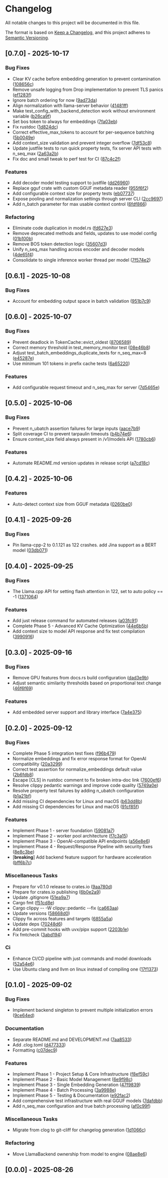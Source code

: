 # Changelog

All notable changes to this project will be documented in this file.

The format is based on [Keep a Changelog](https://keepachangelog.com/en/1.0.0/),
and this project adheres to [Semantic Versioning](https://semver.org/spec/v2.0.0.html).

## [0.7.0] - 2025-10-17

### Bug Fixes

- Clear KV cache before embedding generation to prevent contamination ([108656c](https://github.com/darjus/embellama/commit/108656c2ab7e7acf8eefbd2072eb47cb04b63594))
- Remove unsafe logging from Drop implementation to prevent TLS panics ([ef1283f](https://github.com/darjus/embellama/commit/ef1283f8ed8268ad88b4e2c3d606a23ad39d4670))
- Ignore batch ordering for now ([9ad73da](https://github.com/darjus/embellama/commit/9ad73daeb898bfd82744c28ca5a255c3e2db3d33))
- Align normalization with llama-server behavior ([41481ff](https://github.com/darjus/embellama/commit/41481ffc89641d38d46e920aa39caa56117da96c))
- Make test_config_with_backend_detection work without environment variable ([b26ca9f](https://github.com/darjus/embellama/commit/b26ca9fbb17bf3f2ea9c978c6ee2e84d11899875))
- Set bos token to always for embeddings ([7fa03eb](https://github.com/darjus/embellama/commit/7fa03eb07aa78ea2a01eefe74157ef365bab3db6))
- Fix rustdoc ([1d824dc](https://github.com/darjus/embellama/commit/1d824dc4c480ed1436e921bf01e7ab87a638ec70))
- Correct effective_max_tokens to account for per-sequence batching ([5b0049e](https://github.com/darjus/embellama/commit/5b0049e8623c462be952c777f55a8add3299321e))
- Add context_size validation and prevent integer overflow ([7df53c8](https://github.com/darjus/embellama/commit/7df53c8799941350a8676c314fc8701809882099))
- Update justfile tests to run quick property tests, fix server API tests with n_seq_max ([2a63a2b](https://github.com/darjus/embellama/commit/2a63a2b3684f8ee792089302eddb25c9d5df4495))
- Fix doc and small tweak to perf test for CI ([87c4c2f](https://github.com/darjus/embellama/commit/87c4c2ff32b1b6b4a9e8694891c7e888af5f40f9))

### Features

- Add decoder model testing support to justfile ([dd26960](https://github.com/darjus/embellama/commit/dd2696083a9f4df94e481fd137458662e7a40b15))
- Replace gguf crate with custom GGUF metadata reader ([955f6f2](https://github.com/darjus/embellama/commit/955f6f2988e984aa71e2c703f063e3b9bb6d0519))
- Add configurable context size for property tests ([eb07737](https://github.com/darjus/embellama/commit/eb07737ab957a93a6e0d05f940072949fe9f4db4))
- Expose pooling and normalization settings through server CLI ([2cc9697](https://github.com/darjus/embellama/commit/2cc9697110799f658fb5ecdc3e1bc675d949f168))
- Add n_batch parameter for max usable context control ([6fdf866](https://github.com/darjus/embellama/commit/6fdf8663af990df1774b16a58602680289538635))

### Refactoring

- Eliminate code duplication in model.rs ([fd627e3](https://github.com/darjus/embellama/commit/fd627e36e7370b2b7c8b99798140ee803ba69118))
- Remove deprecated methods and fields, updates to use model config ([01b100b](https://github.com/darjus/embellama/commit/01b100bf14570d3bf5e08e396b611f3c7c5ea536))
- Remove BOS token detection logic ([35607d3](https://github.com/darjus/embellama/commit/35607d3e1a3b7fdd54494095d5c8c1fca87d5d6e))
- Unify n_seq_max handling across encoder and decoder models ([4de65f4](https://github.com/darjus/embellama/commit/4de65f4d4b6c06a405b65584eeda548eb56622df))
- Consolidate to single inference worker thread per model ([7f574e2](https://github.com/darjus/embellama/commit/7f574e27395fc0c0fec371d614f3b8570fb3ab46))

## [0.6.1] - 2025-10-08

### Bug Fixes

- Account for embedding output space in batch validation ([951b7c9](https://github.com/darjus/embellama/commit/951b7c9e6fa94001e992518ddbe58eacf42061ee))

## [0.6.0] - 2025-10-07

### Bug Fixes

- Prevent deadlock in TokenCache::evict_oldest ([8706589](https://github.com/darjus/embellama/commit/870658933ea602bd76e1eaa07e3b963174b58ce2))
- Correct memory threshold in test_memory_monitor test ([08e46b8](https://github.com/darjus/embellama/commit/08e46b87b32fbf84d8fa89bf4eea7a8c9519a2a6))
- Adjust test_batch_embeddings_duplicate_texts for n_seq_max=8 ([e45287e](https://github.com/darjus/embellama/commit/e45287e7106b6a6f813f4e7b5368f120e91a1210))
- Use minimum 101 tokens in prefix cache tests ([6a65220](https://github.com/darjus/embellama/commit/6a6522083aeda01384113b95537bfb0e1d9b5c78))

### Features

- Add configurable request timeout and n_seq_max for server ([7d5465e](https://github.com/darjus/embellama/commit/7d5465e31c46f089858fbbce12760d932b1dc61d))

## [0.5.0] - 2025-10-06

### Bug Fixes

- Prevent n_ubatch assertion failures for large inputs ([aace7b9](https://github.com/darjus/embellama/commit/aace7b96c9a51059f0832ddde1c5df142d9971f6))
- Split coverage CI to prevent tarpaulin timeouts ([b4b74e6](https://github.com/darjus/embellama/commit/b4b74e6ca1a6e02669398c557a162bac889bb6a9))
- Ensure context_size field always present in /v1/models API ([1780cb6](https://github.com/darjus/embellama/commit/1780cb67fe96903f955468f1702bd2907c3b7d97))

### Features

- Automate README.md version updates in release script ([a7cd18c](https://github.com/darjus/embellama/commit/a7cd18c94f5677609af18525f7b27e00cabfd4c1))

## [0.4.2] - 2025-10-06

### Features

- Auto-detect context size from GGUF metadata ([0260be0](https://github.com/darjus/embellama/commit/0260be07357cadb6ec4b8770d0475020c257f0df))

## [0.4.1] - 2025-09-26

### Bug Fixes

- Pin llama-cpp-2 to 0.1.121 as 122 crashes. add Jina support as a BERT model ([03db071](https://github.com/darjus/embellama/commit/03db07183038f239ccd009f0b621be2a3e772358))

## [0.4.0] - 2025-09-25

### Bug Fixes

- The Llama.cpp API for setting flash attention in 122, set to auto policy == -1 ([1371064](https://github.com/darjus/embellama/commit/1371064cade571cecb94ce10a440a597bdfe6b0c))

### Features

- Add just release command for automated releases ([a03fc91](https://github.com/darjus/embellama/commit/a03fc91ddabc85559edb82a28bd7416e188c30dc))
- Complete Phase 5 - Advanced KV Cache Optimization ([44e6b5b](https://github.com/darjus/embellama/commit/44e6b5bd79ab22bfb411d4c9842a8acd038d423b))
- Add context size to model API response and fix test compilation ([3990916](https://github.com/darjus/embellama/commit/39909165618532eef1b755a0f0b021a7662ab9b9))

## [0.3.0] - 2025-09-16

### Bug Fixes

- Remove GPU features from docs.rs build configuration ([dad3e9b](https://github.com/darjus/embellama/commit/dad3e9bad772c7b94a378f67331fcf8ad4c413f1))
- Adjust semantic similarity thresholds based on proportional text change ([46f6f69](https://github.com/darjus/embellama/commit/46f6f69bf47f12c20c9960f8ed3b92ee61936f85))

### Features

- Add embedded server support and library interface ([7a4e375](https://github.com/darjus/embellama/commit/7a4e3753f6fef177d8b96caa7651545629d3dc56))

## [0.2.0] - 2025-09-12

### Bug Fixes

- Complete Phase 5 integration test fixes ([f96b479](https://github.com/darjus/embellama/commit/f96b47954ddcee8ed19a9f2fb792af81273e54b8))
- Normalize embeddings and fix error response format for OpenAI compatibility ([20a3299](https://github.com/darjus/embellama/commit/20a329941c7908d96230499036cecc898354a85a))
- Correct test assertion for normalize_embeddings default value ([2b6fdb8](https://github.com/darjus/embellama/commit/2b6fdb82e4c21c414b2d4a96a46c04f85141d368))
- Escape [CLS] in rustdoc comment to fix broken intra-doc link ([7600ef6](https://github.com/darjus/embellama/commit/7600ef664d5e83abfae5a6f7f91b90d0b06aaddf))
- Resolve clippy pedantic warnings and improve code quality ([5749a0e](https://github.com/darjus/embellama/commit/5749a0e3ff1391e867c70309c8513bd631a013ad))
- Resolve property test failures by adding n_ubatch configuration ([b1a21bf](https://github.com/darjus/embellama/commit/b1a21bf7b32ed088f3b4555ebf1321bc0c64603d))
- Add missing CI dependencies for Linux and macOS ([b63dd8b](https://github.com/darjus/embellama/commit/b63dd8be3df09424050e0ee715871511da34d7de))
- Add missing CI dependencies for Linux and macOS ([91cf85f](https://github.com/darjus/embellama/commit/91cf85f1d3770761fc790ccddf3e1a2f4e4adfd8))

### Features

- Implement Phase 1 - server foundation ([59081a7](https://github.com/darjus/embellama/commit/59081a7dead5e1016215dc703b6a07524c93db2e))
- Implement Phase 2 - worker pool architecture ([f7c3a15](https://github.com/darjus/embellama/commit/f7c3a15bc64f94d7e16c439daa7e0fe3c088e587))
- Implement Phase 3 - OpenAI-compatible API endpoints ([a56e8e6](https://github.com/darjus/embellama/commit/a56e8e65ce4571d8c79137629c4f650bfc042f73))
- Implement Phase 4 - Request/Response Pipeline with security fixes ([8e8c3be](https://github.com/darjus/embellama/commit/8e8c3be6f87802de811c4b5bc2a54c242ee51ec9))
- [**breaking**] Add backend feature support for hardware acceleration ([bff6b7c](https://github.com/darjus/embellama/commit/bff6b7c8572205fc1a1fb8141fd9ace0e4ddd6ca))

### Miscellaneous Tasks

- Prepare for v0.1.0 release to crates.io ([9aa780d](https://github.com/darjus/embellama/commit/9aa780d09bac57901293b775a7cc5a70a4811a78))
- Prepare for crates.io publishing ([6b0e2a9](https://github.com/darjus/embellama/commit/6b0e2a9395f87ecec6ac3d622250bddaa41ef0ee))
- Update .gitignore ([51ea9a7](https://github.com/darjus/embellama/commit/51ea9a71bc5eb5478be76f88eacd4ef66e12cf53))
- Cargo fmt ([f51cd8e](https://github.com/darjus/embellama/commit/f51cd8ed3916aead4ddd17e242ebc2d9f3c09c81))
- Cargo clippy -- -W clippy::pedantic --fix ([ca663aa](https://github.com/darjus/embellama/commit/ca663aa8436539ffff2dd0e501e8885512e7d988))
- Update versions ([58668d0](https://github.com/darjus/embellama/commit/58668d0c2be3f648e4cac918fae72543179451c7))
- Clippy fix across features and targets ([6855a5a](https://github.com/darjus/embellama/commit/6855a5a3652a6ea85a4fbe35faf5c731ca93e67c))
- Update deps ([70248d6](https://github.com/darjus/embellama/commit/70248d6fe9aabb41766b8f1f992d5620ccf0e7ba))
- Add pre-commit hooks with uvx/pipx support ([2203b1e](https://github.com/darjus/embellama/commit/2203b1ed32ef344cba6f4473cdd08778c2eb2378))
- Fix fmtcheck ([3abd194](https://github.com/darjus/embellama/commit/3abd1940d1d807b824b426c90751291c758eade7))

### Ci

- Enhance CI/CD pipeline with just commands and model downloads ([52a54e6](https://github.com/darjus/embellama/commit/52a54e65abd01d0a8f3630fa9cde7d4516088ea5))
- Use Ubuntu clang and llvm on linux instead of compiling one ([17f1373](https://github.com/darjus/embellama/commit/17f1373aa9abc799943d67812fc333312daa5d25))

## [0.1.0] - 2025-09-02

### Bug Fixes

- Implement backend singleton to prevent multiple initialization errors ([9ce64ed](https://github.com/darjus/embellama/commit/9ce64ed12ca2291b231221c00cc78d472b9cb96b))

### Documentation

- Separate README.md and DEVELOPMENT.md ([7aa8533](https://github.com/darjus/embellama/commit/7aa853379d5791e6086f0e063218e693aaa164b7))
- Add .clog.toml ([d477333](https://github.com/darjus/embellama/commit/d4773330481af2313f0fbbb06b8632920d2802a5))
- Formatting ([c07dec9](https://github.com/darjus/embellama/commit/c07dec95c253452558ad0838f26335245c57db2a))

### Features

- Implement Phase 1 - Project Setup & Core Infrastructure ([f8ef59c](https://github.com/darjus/embellama/commit/f8ef59c7b9ff60c2557bd3b23e2aae6c3fca675d))
- Implement Phase 2 - Basic Model Management ([6e9f98c](https://github.com/darjus/embellama/commit/6e9f98c83d9275097d28c60ba5764ccf3c54377f))
- Implement Phase 3 - Single Embedding Generation ([47f9839](https://github.com/darjus/embellama/commit/47f98390b1ec505258ea7e987014023fbce17d06))
- Implement Phase 4 - Batch Processing ([3a9988e](https://github.com/darjus/embellama/commit/3a9988e9c889e990870b5b7b98bd33e201444d63))
- Implement Phase 5 - Testing & Documentation ([e92fac2](https://github.com/darjus/embellama/commit/e92fac2c0ac7254248433c0028a50ce96a966373))
- Add comprehensive test infrastructure with real GGUF models ([7dafdbb](https://github.com/darjus/embellama/commit/7dafdbbb76e270bdb22f34302a820f02b9be0477))
- Add n_seq_max configuration and true batch processing ([af0c99f](https://github.com/darjus/embellama/commit/af0c99fa16d530fbd787e697c2460661c1424a9d))

### Miscellaneous Tasks

- Migrate from clog to git-cliff for changelog generation ([1d1066c](https://github.com/darjus/embellama/commit/1d1066ca1d462340818ff8e8436a1d4d586f1170))

### Refactoring

- Move LlamaBackend ownership from model to engine ([08ae8e6](https://github.com/darjus/embellama/commit/08ae8e6fe8ca2c5e983d22e16c81ed961ed316d4))

## [0.0.0] - 2025-08-26

<!-- generated by git-cliff -->
